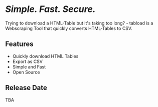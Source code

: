 # *Simple. Fast. Secure.*

Trying to download a HTML-Table but it's taking too long? - tabload is a Webscraping Tool that quickly converts HTML-Tables to CSV.

## Features
- Quickly download HTML Tables
- Export as CSV
- Simple and Fast
- Open Source

## Release Date
TBA
